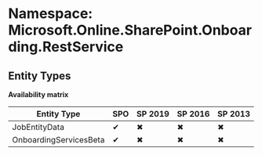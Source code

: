 # Namespace: Microsoft.Online.SharePoint.Onboarding.RestService
## Entity Types

**Availability matrix**

Entity Type | SPO | SP 2019 | SP 2016 | SP 2013
----------|-----|---------|---------|--------
JobEntityData | ✔ | ✖ | ✖ | ✖
OnboardingServicesBeta | ✔ | ✖ | ✖ | ✖
